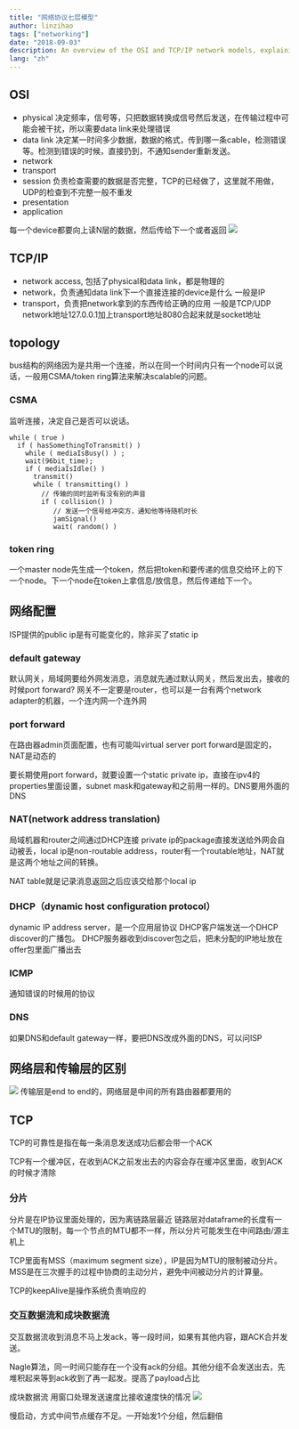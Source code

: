 ```yaml
---
title: "网络协议七层模型"
author: linzihao
tags: ["networking"]
date: "2018-09-03"
description: An overview of the OSI and TCP/IP network models, explaining the functions of each layer and how they interact. This post also covers network topologies and protocols like CSMA and token ring used in bus networks.
lang: "zh"
---
```


## OSI
- physical
决定频率，信号等，只把数据转换成信号然后发送，在传输过程中可能会被干扰，所以需要data link来处理错误
- data link
决定某一时间多少数据，数据的格式，传到哪一条cable，检测错误等。检测到错误的时候，直接扔到，不通知sender重新发送。
- network
- transport
- session
负责检查需要的数据是否完整，TCP的已经做了，这里就不用做，UDP的检查到不完整一般不重发
- presentation
- application

每一个device都要向上读N层的数据，然后传给下一个或者返回
![](https://www.ictshore.com/wp-content/uploads/2016/09/1005-12-Data_processing.png)

## TCP/IP
- network access, 包括了physical和data link，都是物理的
- network，负责通知data link下一个直接连接的device是什么
一般是IP
- transport，负责把network拿到的东西传给正确的应用
一般是TCP/UDP
network地址127.0.0.1加上transport地址8080合起来就是socket地址

## topology
bus结构的网络因为是共用一个连接，所以在同一个时间内只有一个node可以说话，一般用CSMA/token ring算法来解决scalable的问题。

### CSMA
监听连接，决定自己是否可以说话。
```
while ( true )
  if ( hasSomethingToTransmit() )
    while ( mediaIsBusy() ) ;
    wait(96bit_time);
    if ( mediaIsIdle() )
      transmit()
      while ( transmitting() )
		// 传输的同时监听有没有别的声音
        if ( collision() )
		   // 发送一个信号给冲突方，通知他等待随机时长
           jamSignal()
           wait( random() )
```
### token ring
一个master node先生成一个token，然后把token和要传递的信息交给环上的下一个node。下一个node在token上拿信息/放信息，然后传递给下一个。



## 网络配置
ISP提供的public ip是有可能变化的，除非买了static ip

### default gateway
默认网关，局域网要给外网发消息，消息就先通过默认网关，然后发出去，接收的时候port forward?
网关不一定要是router，也可以是一台有两个network adapter的机器，一个连内网一个连外网

### port forward
在路由器admin页面配置，也有可能叫virtual server
port forward是固定的，NAT是动态的

要长期使用port forward，就要设置一个static private ip，直接在ipv4的properties里面设置，subnet mask和gateway和之前用一样的。DNS要用外面的DNS

### NAT(network address translation)
局域机器和router之间通过DHCP连接
private ip的package直接发送给外网会自动被丢，local ip是non-routable address，router有一个routable地址，NAT就是这两个地址之间的转换。

NAT table就是记录消息返回之后应该交给那个local ip

### DHCP（dynamic host configuration protocol）
dynamic IP address server，是一个应用层协议
DHCP客户端发送一个DHCP discover的广播包。
DHCP服务器收到discover包之后，把未分配的IP地址放在offer包里面广播出去

### ICMP
通知错误的时候用的协议

### DNS
如果DNS和default gateway一样，要把DNS改成外面的DNS，可以问ISP


## 网络层和传输层的区别
![](https://user-gold-cdn.xitu.io/2017/12/13/1604f6eba3aa2f38?imageView2/0/w/1280/h/960/format/webp/ignore-error/1)
传输层是end to end的，网络层是中间的所有路由器都要用的

## TCP
TCP的可靠性是指在每一条消息发送成功后都会带一个ACK

TCP有一个缓冲区，在收到ACK之前发出去的内容会存在缓冲区里面，收到ACK的时候才清除

### 分片
分片是在IP协议里面处理的，因为离链路层最近
链路层对dataframe的长度有一个MTU的限制，每一个节点的MTU都不一样，所以分片可能发生在中间路由/源主机上

TCP里面有MSS（maximum segment size），IP是因为MTU的限制被动分片。MSS是在三次握手的过程中协商的主动分片，避免中间被动分片的计算量。

TCP的keepAlive是操作系统负责响应的

### 交互数据流和成块数据流
交互数据流收到消息不马上发ack，等一段时间，如果有其他内容，跟ACK合并发送。

Nagle算法，同一时间只能存在一个没有ack的分组。其他分组不会发送出去，先堆积起来等到ack收到了再一起发。提高了payload占比

成块数据流
用窗口处理发送速度比接收速度快的情况
![](https://upload-images.jianshu.io/upload_images/4437917-0d73ca5704cf3169.png?imageMogr2/auto-orient/strip%7CimageView2/2/w/924/format/webp)

慢启动，方式中间节点缓存不足。一开始发1个分组，然后翻倍